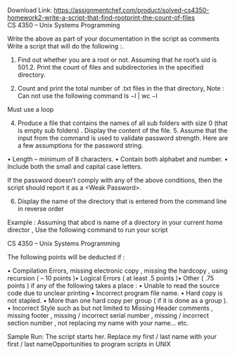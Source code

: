 Download Link: https://assignmentchef.com/product/solved-cs4350-homework2-write-a-script-that-find-rootprint-the-count-of-files
<br>
CS  4350  –  Unix  Systems  Programming

Write the above as part of your documentation in the script as comments Write a script that will do the following :.

1. Find out whether you are a root or not. Assuming that he root’s uid is 501.2. Print the count of files and subdirectories in the specified directory.

3. Count and print the total number of .txt files in the that directory, Note : Can not use the following command ls −l | wc −l

Must use a loop

4. Produce a file that contains the names of all sub folders with size 0 (that is empty sub folders) . Display the content of the file. 5. Assume that the input from the command is used to validate password strength. Here are a few assumptions for the password string.

• Length – minimum of 8 characters. • Contain both alphabet and number. • Include both the small and capital case letters.

If the password doesn’t comply with any of the above conditions, then the script should report it as a &lt;Weak Password&gt;.

6. Display the name of the directory that is entered from the command line in reverse order

Example : Assuming that abcd is name of a directory in your current home director , Use the following command to run your script

CS  4350  –  Unix  Systems  Programming

The following points will be deducted if :

• Compilation Errors, missing electronic copy , missing the hardcopy , using recursion ( – 10 points )• Logical Errors ( at least .5 points )• Other ( .75 points ) if any of the following takes a place : • Unable to read the source code due to unclear printing • Incorrect program file name. • Hard copy is not stapled. • More than one hard copy per group ( if it is done as a group ). • Incorrect Style such as but not limited to Missing Header comments , missing footer , missing / incorrect serial number , missing / incorrect section number , not replacing my name with your name… etc.

Sample  Run:  The  script  starts  her.  Replace  my  first  /  last  name   with  your    first  /  last  nameOpportunities    to  program    scripts  in  UNIX
